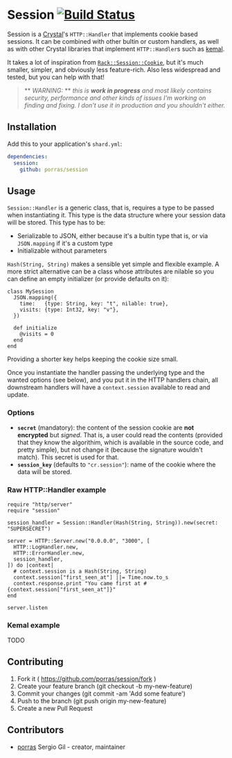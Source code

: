 # Session [![Build Status](https://travis-ci.org/porras/session.svg?branch=master)](https://travis-ci.org/porras/session)

Session is a [Crystal](http://crystal-lang.org/)'s `HTTP::Handler` that implements cookie based sessions. It can be combined with other bultin or custom handlers, as well as with other Crystal libraries that implement `HTTP::Handler`s such as [kemal](https://github.com/sdogruyol/kemal).

It takes a lot of inspiration from [`Rack::Session::Cookie`](https://github.com/rack/rack/blob/master/lib/rack/session/cookie.rb), but it's much smaller, simpler, and obviously less feature-rich. Also less widespread and tested, but you can help with that!

> ** *WARNING:* ** *this is **work in progress** and most likely contains security, performance and other kinds of issues I'm working on finding and fixing. I don't use it in production and you shouldn't either.*

## Installation

Add this to your application's `shard.yml`:

```yaml
dependencies:
  session:
    github: porras/session
```

## Usage

`Session::Handler` is a generic class, that is, requires a type to be passed when instantiating it. This type is the data structure where your session data will be stored. This type has to be:

* Serializable to JSON, either because it's a bultin type that is, or via `JSON.mapping` if it's a custom type
* Initializable without parameters

`Hash(String, String)` makes a sensible yet simple and flexible example. A more strict alternative can be a class whose attributes are nilable so you can define an empty initializer (or provide defaults on it):

```crystal
class MySession
  JSON.mapping({
    time:   {type: String, key: "t", nilable: true},
    visits: {type: Int32, key: "v"},
  })

  def initialize
    @visits = 0
  end
end
```

Providing a shorter key helps keeping the cookie size small.

Once you instantiate the handler passing the underlying type and the wanted options (see below), and you put it in the HTTP handlers chain, all downstream handlers will have a `context.session` available to read and update.

### Options

* **`secret`** (mandatory): the content of the session cookie are **not encrypted** but *signed*. That is, a user could read the contents (provided that they know the algorithim, which is available in the source code, and pretty simple), but not change it (because the signature wouldn't match). This secret is used for that.
* **`session_key`** (defaults to `"cr.session"`): name of the cookie where the data will be stored.

### Raw HTTP::Handler example

```crystal
require "http/server"
require "session"

session_handler = Session::Handler(Hash(String, String)).new(secret: "SUPERSECRET")

server = HTTP::Server.new("0.0.0.0", "3000", [
  HTTP::LogHandler.new,
  HTTP::ErrorHandler.new,
  session_handler,
]) do |context|
  # context.session is a Hash(String, String)
  context.session["first_seen_at"] ||= Time.now.to_s
  context.response.print "You came first at #{context.session["first_seen_at"]}"
end

server.listen
```

### Kemal example

TODO

## Contributing

1. Fork it ( https://github.com/porras/session/fork )
2. Create your feature branch (git checkout -b my-new-feature)
3. Commit your changes (git commit -am 'Add some feature')
4. Push to the branch (git push origin my-new-feature)
5. Create a new Pull Request

## Contributors

- [porras](https://github.com/porras) Sergio Gil - creator, maintainer

